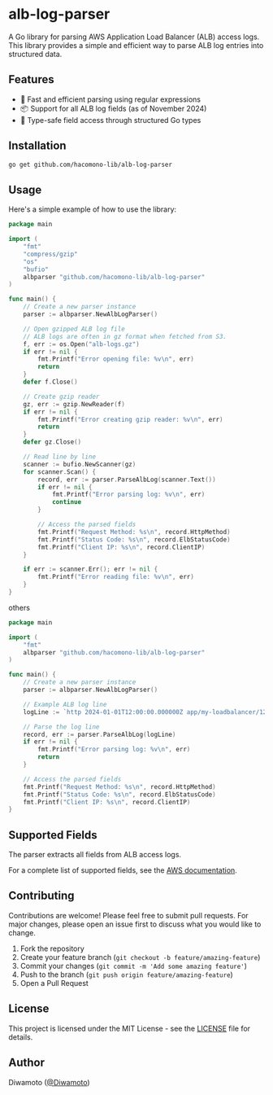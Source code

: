 # alb-log-parser

A Go library for parsing AWS Application Load Balancer (ALB) access logs. This library provides a simple and efficient way to parse ALB log entries into structured data.

## Features

- 🚀 Fast and efficient parsing using regular expressions
- 📦 Support for all ALB log fields (as of November 2024)
- 💪 Type-safe field access through structured Go types

## Installation

```bash
go get github.com/hacomono-lib/alb-log-parser
```

## Usage

Here's a simple example of how to use the library:

```go
package main

import (
    "fmt"
    "compress/gzip"
    "os"
    "bufio"
    albparser "github.com/hacomono-lib/alb-log-parser"
)

func main() {
    // Create a new parser instance
    parser := albparser.NewAlbLogParser()

    // Open gzipped ALB log file
    // ALB logs are often in gz format when fetched from S3.
    f, err := os.Open("alb-logs.gz")
    if err != nil {
        fmt.Printf("Error opening file: %v\n", err)
        return
    }
    defer f.Close()

    // Create gzip reader
    gz, err := gzip.NewReader(f)
    if err != nil {
        fmt.Printf("Error creating gzip reader: %v\n", err)
        return
    }
    defer gz.Close()

    // Read line by line
    scanner := bufio.NewScanner(gz)
    for scanner.Scan() {
        record, err := parser.ParseAlbLog(scanner.Text())
        if err != nil {
            fmt.Printf("Error parsing log: %v\n", err)
            continue
        }

        // Access the parsed fields
        fmt.Printf("Request Method: %s\n", record.HttpMethod)
        fmt.Printf("Status Code: %s\n", record.ElbStatusCode)
        fmt.Printf("Client IP: %s\n", record.ClientIP)
    }

    if err := scanner.Err(); err != nil {
        fmt.Printf("Error reading file: %v\n", err)
    }
}
```

others

```go
package main

import (
    "fmt"
    albparser "github.com/hacomono-lib/alb-log-parser"
)

func main() {
    // Create a new parser instance
    parser := albparser.NewAlbLogParser()

    // Example ALB log line
    logLine := `http 2024-01-01T12:00:00.000000Z app/my-loadbalancer/1234567890 172.16.1.1:1234 10.0.1.1:80 0.001 0.002 0.003 200 200 123 456 "GET https://example.com/ HTTP/1.1" ...`

    // Parse the log line
    record, err := parser.ParseAlbLog(logLine)
    if err != nil {
        fmt.Printf("Error parsing log: %v\n", err)
        return
    }

    // Access the parsed fields
    fmt.Printf("Request Method: %s\n", record.HttpMethod)
    fmt.Printf("Status Code: %s\n", record.ElbStatusCode)
    fmt.Printf("Client IP: %s\n", record.ClientIP)
}
```

## Supported Fields

The parser extracts all fields from ALB access logs.

For a complete list of supported fields, see the [AWS documentation](https://docs.aws.amazon.com/elasticloadbalancing/latest/application/load-balancer-access-logs.html).

## Contributing

Contributions are welcome! Please feel free to submit pull requests. For major changes, please open an issue first to discuss what you would like to change.

1. Fork the repository
2. Create your feature branch (`git checkout -b feature/amazing-feature`)
3. Commit your changes (`git commit -m 'Add some amazing feature'`)
4. Push to the branch (`git push origin feature/amazing-feature`)
5. Open a Pull Request

## License

This project is licensed under the MIT License - see the [LICENSE](LICENSE) file for details.

## Author

Diwamoto ([@Diwamoto](https://github.com/Diwamoto))